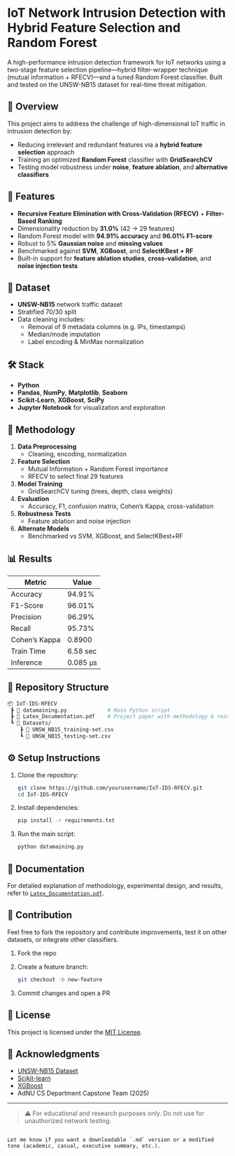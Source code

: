 # IoT Network Intrusion Detection with Hybrid Feature Selection and Random Forest

A high-performance intrusion detection framework for IoT networks using a two-stage feature selection pipeline—hybrid filter-wrapper technique (mutual information + RFECV)—and a tuned Random Forest classifier. Built and tested on the UNSW-NB15 dataset for real-time threat mitigation.

## 📌 Overview

This project aims to address the challenge of high-dimensional IoT traffic in intrusion detection by:
- Reducing irrelevant and redundant features via a **hybrid feature selection** approach
- Training an optimized **Random Forest** classifier with **GridSearchCV**
- Testing model robustness under **noise**, **feature ablation**, and **alternative classifiers**

## 🚀 Features

- **Recursive Feature Elimination with Cross-Validation (RFECV)** + **Filter-Based Ranking**
- Dimensionality reduction by **31.0%** (42 → 29 features)
- Random Forest model with **94.91% accuracy** and **96.01% F1-score**
- Robust to 5% **Gaussian noise** and **missing values**
- Benchmarked against **SVM**, **XGBoost**, and **SelectKBest + RF**
- Built-in support for **feature ablation studies**, **cross-validation**, and **noise injection tests**

## 🧪 Dataset

- **UNSW-NB15** network traffic dataset
- Stratified 70/30 split
- Data cleaning includes:
  - Removal of 9 metadata columns (e.g. IPs, timestamps)
  - Median/mode imputation
  - Label encoding & MinMax normalization

## 🛠️ Stack

- **Python**
- **Pandas**, **NumPy**, **Matplotlib**, **Seaborn**
- **Scikit-Learn**, **XGBoost**, **SciPy**
- **Jupyter Notebook** for visualization and exploration

## 🧮 Methodology

1. **Data Preprocessing**
   - Cleaning, encoding, normalization
2. **Feature Selection**
   - Mutual Information + Random Forest importance
   - RFECV to select final 29 features
3. **Model Training**
   - GridSearchCV tuning (trees, depth, class weights)
4. **Evaluation**
   - Accuracy, F1, confusion matrix, Cohen’s Kappa, cross-validation
5. **Robustness Tests**
   - Feature ablation and noise injection
6. **Alternate Models**
   - Benchmarked vs SVM, XGBoost, and SelectKBest+RF

## 📊 Results

| Metric        | Value      |
|---------------|------------|
| Accuracy      | 94.91%     |
| F1-Score      | 96.01%     |
| Precision     | 96.29%     |
| Recall        | 95.73%     |
| Cohen’s Kappa | 0.8900     |
| Train Time    | 6.58 sec   |
| Inference     | 0.085 µs   |

## 📁 Repository Structure

```bash
📦 IoT-IDS-RFECV
 ┣ 📜 datamaining.py             # Main Python script
 ┣ 📜 Latex_Documentation.pdf    # Project paper with methodology & results
 ┗ 📁 Datasets/
    ┣ 📜 UNSW_NB15_training-set.csv
    ┗ 📜 UNSW_NB15_testing-set.csv
````

## ⚙️ Setup Instructions

1. Clone the repository:

   ```bash
   git clone https://github.com/yourusername/IoT-IDS-RFECV.git
   cd IoT-IDS-RFECV
   ```

2. Install dependencies:

   ```bash
   pip install -r requirements.txt
   ```

3. Run the main script:

   ```bash
   python datamaining.py
   ```

## 📄 Documentation

For detailed explanation of methodology, experimental design, and results, refer to [`Latex_Documentation.pdf`](./Latex_Documentation.pdf).

## 🤝 Contribution

Feel free to fork the repository and contribute improvements, test it on other datasets, or integrate other classifiers.

1. Fork the repo
2. Create a feature branch:

   ```bash
   git checkout -b new-feature
   ```
3. Commit changes and open a PR

## 📜 License

This project is licensed under the [MIT License](LICENSE).

## 🙏 Acknowledgments

* [UNSW-NB15 Dataset](https://research.unsw.edu.au/projects/unsw-nb15-dataset)
* [Scikit-learn](https://scikit-learn.org/)
* [XGBoost](https://xgboost.ai/)
* AdNU CS Department Capstone Team (2025)

---

> ⚠️ For educational and research purposes only. Do not use for unauthorized network testing.

```

Let me know if you want a downloadable `.md` version or a modified tone (academic, casual, executive summary, etc.).
```
